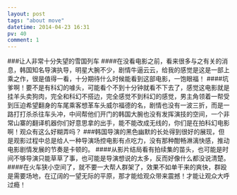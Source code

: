 ```yaml
---
layout: post
tags: "about move"
datetime: 2014-04-23 16:31
pv: 40
comment: 1
---
```


###让人非常十分失望的雪国列车
####在没看电影之前，看来很多与之有关的消息，韩国知名导演执导，明星大腕不少，剧情牛逼云云，给我的感觉是这是一部上乘之作，很是值得一看，十分期待什么时候能看到这部电影，一饱眼福！
####坑爹啊！要不是有科幻的噱头，可能看个不到十分钟就看不下去了，感觉这电影就是挂羊头卖狗肉，完全和科幻不搭边，完全感觉不到科幻的感觉，男主角领着一帮受到压迫希望翻身的车尾乘客想革车头威尔福德的名，剧情也没有一波三折，而是一路打打杀杀往车头冲，中间帮他们开门的韩国大腕也没有发挥演技的空间，一个非常山寨的翻译机器你们好意思拿的出手，能不能改成无线的，你们是在拍科幻电影啊！观众有这么好糊弄吗？
###韩国导演的黑色幽默的长处得到很好的展现，但是观影过程中总是给人一种导演场控电影有点吃力，没有那种酣畅淋漓快感，推动电影剧情发展的节奏是卡顿的。
####从影片结局看有拍续集的苗头，也可能是时间不够导演只能草草了事，也可能是导演想说的太多，反而好像什么都没说清楚。
####在火车狭小空间了，就不要一大帮人群架了，效果不如单干来的爽快，群殴是需要场地，在辽阔的一望无际的平原，那才能给观众带来震撼！才能让观众大呼过瘾！


